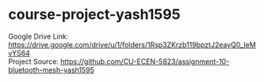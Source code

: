 # course-project-yash1595
Google Drive Link: https://drive.google.com/drive/u/1/folders/1Rsp3ZKrzb119bpztJ2eayQ0_IeMvYS64  
Project Source:    https://github.com/CU-ECEN-5823/assignment-10-bluetooth-mesh-yash1595